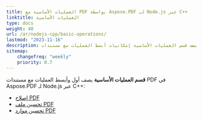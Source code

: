 ```yaml
---
title: العمليات الأساسية مع PDF بواسطة Aspose.PDF لـ Node.js عبر C++
linktitle: العمليات الأساسية
type: docs
weight: 40
url: /ar/nodejs-cpp/basic-operations/
lastmod: "2023-11-16"
description: يصف قسم العمليات الأساسية إمكانيات أبسط العمليات مع مستندات PDF باستخدام Aspose.PDF لـ Node.js عبر C++.
sitemap:
    changefreq: "weekly"
    priority: 0.7
---
```


**قسم العمليات الأساسية** يصف أول وأبسط العمليات مع مستندات PDF في Aspose.PDF لـ Node.js عبر C++:

- [إصلاح PDF](/pdf/ar/nodejs-cpp/repair-pdf/)
- [تحسين ملف PDF](/pdf/ar/nodejs-cpp/optimize-pdf/)
- [تحسين موارد PDF](/pdf/ar/nodejs-cpp/optimize-pdf-resources/)